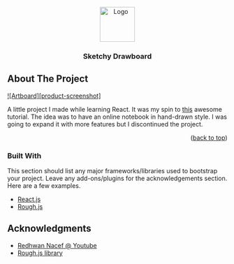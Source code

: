 <div id="top"></div>

<!-- PROJECT LOGO -->
<br />
<div align="center">
  <a href="https://github.com/shocquu/sketchy-reactjs">
    <img src="https://raw.githubusercontent.com/shocquu/sketchy-reactjs/6af41bef9448abe6b72a1745c0dd18b75a319264/src/assets/select.svg?token=AM3664G722GLFIT5UTEUXWLCB76MG" alt="Logo" width="80" height="80">
  </a>

  <h3 align="center">Sketchy Drawboard</h3>
</div>


<!-- ABOUT THE PROJECT -->
## About The Project

[![Artboard][product-screenshot]](https://example.com)

A little project I made while learning React. It was my spin to [this](https://www.youtube.com/playlist?list=PLSxgVLtIB0IFmQGuVMSE_wDHPW5rq4Ik7) awesome tutorial. The idea was to have an online notebook in hand-drawn style. I was going to expand it with more features but I discontinued the project.

<p align="right">(<a href="#top">back to top</a>)</p>



### Built With

This section should list any major frameworks/libraries used to bootstrap your project. Leave any add-ons/plugins for the acknowledgements section. Here are a few examples.

* [React.js](https://reactjs.org/)
* [Rough.js](https://roughjs.com/)


<!-- ACKNOWLEDGMENTS -->
## Acknowledgments

* [Redhwan Nacef @ Youtube](https://www.youtube.com/c/RedhwanNacef)
* [Rough.js library](https://roughjs.com/)
